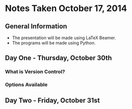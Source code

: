 # Notes Taken October 17, 2014

## General Information

- The presentation will be made using LaTeX Beamer.
- The programs will be made using Python.

## Day One - Thursday, October 30th

### What is Version Control?

### Options Available

## Day Two - Friday, October 31st
